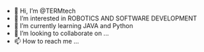 - 👋 Hi, I’m @TERMtech
- 👀 I’m interested in ROBOTICS AND SOFTWARE DEVELOPMENT
- 🌱 I’m currently learning JAVA and Python
- 💞️ I’m looking to collaborate on ...
- 📫 How to reach me ...

<!---
TERMtech/TERMtech is a ✨ special ✨ repository because its `README.md` (this file) appears on your GitHub profile.
You can click the Preview link to take a look at your changes.
--->
